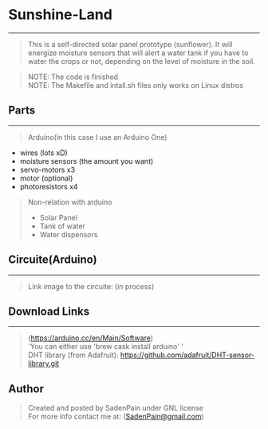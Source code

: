 # Sunshine-Land
---
>This is a self-directed solar panel prototype (sunflower). It will energize moisture sensors that will alert a water tank if you have to water the crops or not, depending on the level of moisture in the soil.

> NOTE: The code is finished\
> NOTE: The Makefile and intall.sh files only works on Linux distros

## Parts
---
> Arduino(in this case I use an Arduino One)
  * wires (lots xD)
  * moisture sensors (the amount you want)
  * servo-motors x3
  * motor (optional)
  * photoresistors x4

> Non-relation with arduino
> - Solar Panel
> - Tank of water
> - Water dispensors

## Circuite(Arduino)
---
> Link image to the circuite: (in process)

## Download Links
---
> (https://arduino.cc/en/Main/Software) \
> 'You can either use 'brew cask install arduino' ' \
> DHT library (from Adafruit): https://github.com/adafruit/DHT-sensor-library.git
## Author
> Created and posted by SadenPain under GNL license \
> For more info contact me at:
> (SadenPain@gmail.com)
